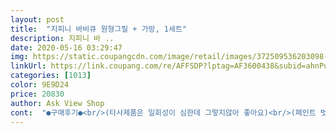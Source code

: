 ```yaml
---
layout: post 
title:  "지피니 바비큐 원형그릴 + 가방, 1세트" 
description: 지피니 바 ..
date: 2020-05-16 03:29:47 
img: https://static.coupangcdn.com/image/retail/images/372509536203098-3ad94ca9-4dee-4d19-86bf-352207f6c0fa.jpg 
linkUrl: https://link.coupang.com/re/AFFSDP?lptag=AF3600438&subid=ahnPublicAsk&pageKey=120416159&itemId=358391120&vendorItemId=3872253289&traceid=V0-113-68654b8944f7ee14 
categories: [1013] 
color: 9E9D24 
price: 20830 
author: Ask View Shop 
cont:  "●구매후기●<br/>(타사제품은 일회성이 심한데 그렇지않아 좋아요)<br/>(페인트 벗겨짐 없네요)<br/>1.<br/> 저렴한가격<br/>2.<br/> 3인까지 가능할 사이즈<br/>2019.<br/> 10.<br/> 28.<br/> 사용결과<br/>3.<br/> 그릴이 코팅이 되있어서 음식물에 늘러붙을 우려가 없음<br/>4.<br/> 공기조절구가 있어서 화력 조절 가능<br/>4인가족 미만은 여유롭게 쓸수 있을거 같아요<br/>5인가족이긴 한데 큰거 불피려면 번거롭고 일도 많아질것 같아서 작은걸루 구매했는데 역시 잘한 선택이네요<br/><br/>가격 착하고<br/>가방 한쪽이 뻥 뚫려있어서 중딩때 반바지만들기 이후로 손바느질 잘 안해봤는데 오늘 해봤네요 조금 보수공사를 마치니 괜찮더라구요(아 글고 밑바닥에도 구멍날것같은 조짐이 보여서 거기도 손봐줬습니다.<br/>) 내일 써볼건데 후기 또 남기겠습니다<br/>가방도 바느질로 보수했더니 아주 튼튼해요!<br/>그리고 저는 다른건 다 좋았는데 가방상태가 영 아니었어요<br/>그릴또한 크롬도금으로 되어잇어 세척이 편합니다<br/>그에 적합한 제품같아요<br/>그이외의 소박한 캠핑에서는 만족할듯해요<br/>다만 숯통이 작아서 오래는 먹기힘드네요ㅜㅜ<br/>다음주 캠핑 이후 다시 후기 알려드릴게요<br/>받자마자 뜨거운물로 소독완료했어요<br/>사용 후 후기)<br/>사이즈 2<br/> -3인용으로 적당하구요 4인까지도 사용 가능할것같습니다  가방이랑 화로 물로 한 번 씻어서 사용하세요 가방안쪽에 물티슈로 닦으니 먼지가 많이 묻어나옵니다 ㅠ<br/>성능 좋고<br/>손바닥 다섯개들어갈 크기 그리고 발목높이의 상품이에요<br/>솔로캠핑에는 클 수 있지만 ^^<br/>아담하니 사이즈 딱 좋네요<br/>아담하니 애들이랑 고기 구워먹기 딱 좋은거 같아요<br/>아무리 가격이 저렴해도 오래사용하고 싶은게 소비자의 마음인데,<br/>역시 고기는 숯불이네요.<br/> 버너로 판에 구워먹다가 숯불로 구워먹느니 진짜 감격스러워서 눈물이 다나더라구요.<br/><br/>오랜만에 바느질을 해보았습니다.<br/><br/>요근래 캠핑 자주가서 아주 잘 사용하고 있답니다!<br/>이가격에 이정도면 머 매우만족 입니다!<br/>좌식으로 먹기엔 좋은 아이템이 맞는거 같아요<br/>중간에 숯 추가 해줘야하는 번거로움은 있어요ㅜㅜ<br/>친구들과 두번사용하고 왔습니다<br/>캠핑에서 2번 사용했어요<br/>" 
---
```


